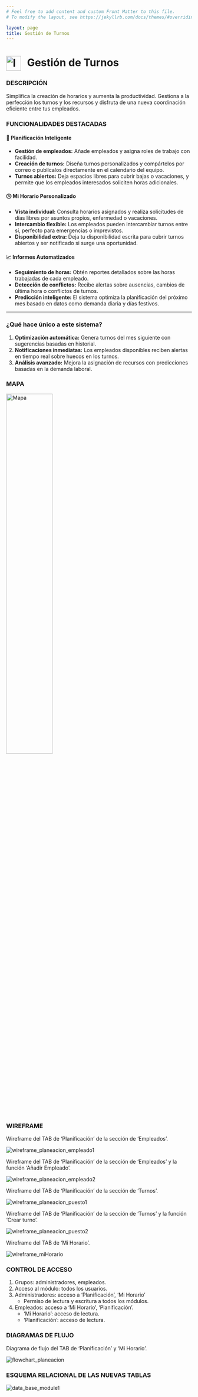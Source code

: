 ```yaml
---
# Feel free to add content and custom Front Matter to this file.
# To modify the layout, see https://jekyllrb.com/docs/themes/#overriding-theme-defaults

layout: page
title: Gestión de Turnos
---
```

<h1>
  <img src="img/logo2.png" alt="Icono de Gestión de Turnos" style="vertical-align: middle; width: 40px; height: 40px; margin-right: 10px;">
  Gestión de Turnos
</h1>

### DESCRIPCIÓN
Simplifica la creación de horarios y aumenta la productividad. Gestiona a la perfección los turnos y los recursos y disfruta de una nueva coordinación eficiente entre tus empleados.

### **FUNCIONALIDADES DESTACADAS**

#### **📅 Planificación Inteligente**
- **Gestión de empleados:** Añade empleados y asigna roles de trabajo con facilidad.  
- **Creación de turnos:** Diseña turnos personalizados y compártelos por correo o publícalos directamente en el calendario del equipo.  
- **Turnos abiertos:** Deja espacios libres para cubrir bajas o vacaciones, y permite que los empleados interesados soliciten horas adicionales.  

#### **🕒 Mi Horario Personalizado**
- **Vista individual:** Consulta horarios asignados y realiza solicitudes de días libres por asuntos propios, enfermedad o vacaciones.  
- **Intercambio flexible:** Los empleados pueden intercambiar turnos entre sí, perfecto para emergencias o imprevistos.  
- **Disponibilidad extra:** Deja tu disponibilidad escrita para cubrir turnos abiertos y ser notificado si surge una oportunidad.  

#### **📈 Informes Automatizados**
- **Seguimiento de horas:** Obtén reportes detallados sobre las horas trabajadas de cada empleado.  
- **Detección de conflictos:** Recibe alertas sobre ausencias, cambios de última hora o conflictos de turnos.  
- **Predicción inteligente:** El sistema optimiza la planificación del próximo mes basado en datos como demanda diaria y días festivos.  

---
### **¿Qué hace único a este sistema?**
1. **Optimización automática:** Genera turnos del mes siguiente con sugerencias basadas en historial.  
2. **Notificaciones inmediatas:** Los empleados disponibles reciben alertas en tiempo real sobre huecos en los turnos.  
3. **Análisis avanzado:** Mejora la asignación de recursos con predicciones basadas en la demanda laboral.

### MAPA

<img src="img/mapa__module1.jpg" alt="Mapa" style="width: 50%; height: auto;">


### WIREFRAME

Wireframe del TAB de ‘Planificación’ de la sección de ‘Empleados’.

![wireframe_planeacion_empleado1](img/wireframe_planeacion_empleado1.jpg)

Wireframe del TAB de ‘Planificación’ de la sección de ‘Empleados’ y la función ‘Añadir Empleado’.

![wireframe_planeacion_empleado2](img/wireframe_planeacion_empleado2.jpg)

Wireframe del TAB de ‘Planificación’ de la sección de ‘Turnos’.

![wireframe_planeacion_puesto1](img/wireframe_planeacion_puesto1.jpg)

Wireframe del TAB de ‘Planificación’ de la sección de ‘Turnos’ y la función ‘Crear turno’.

![wireframe_planeacion_puesto2](img/wireframe_planeacion_puesto2.jpg)

Wireframe del TAB de ‘Mi Horario’.

![wireframe_miHorario](img/wireframe_miHorario.jpg)


### CONTROL DE ACCESO

1. Grupos: administradores, empleados.
2. Acceso al módulo: todos los usuarios.
3. Administradores: acceso a ‘Planificación’, ‘Mi Horario’ 
	- Permiso de lectura y escritura a todos los módulos.
4. Empleados: acceso a ‘Mi Horario’, ‘Planificación’.
	- ‘Mi Horario’: acceso de lectura.
	- ‘Planificación’: acceso de lectura.


### DIAGRAMAS DE FLUJO

Diagrama de flujo del TAB de ‘Planificación’ y ‘Mi Horario’.

![flowchart_planeacion](img/flowchart_planeacion.jpg)


### ESQUEMA RELACIONAL DE LAS NUEVAS TABLAS

![data_base_module1](img/data_base_module1.jpg)
